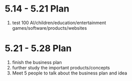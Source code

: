 5.14 - 5.21 Plan
===============
1. test 100 AI/children/education/entertainment games/software/products/websites

5.21 - 5.28 Plan
===============
1. finish the business plan
2. further study the important products/concepts
3. Meet 5 people to talk about the business plan and idea 